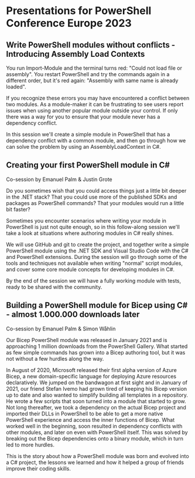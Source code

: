 # Presentations for PowerShell Conference Europe 2023

## Write PowerShell modules without conflicts - Introducing Assembly Load Contexts

You run Import-Module and the terminal turns red: "Could not load file or assembly". You restart PowerShell and try the commands again in a different order, but it's red again: "Assembly with same name is already loaded".

If you recognize these errors you may have encountered a conflict between two modules. As a module-maker it can be frustrating to see users report issues when using another popular module outside your control. If only there was a way for you to ensure that your module never has a dependency conflict.

In this session we'll create a simple module in PowerShell that has a dependency conflict with a common module, and then go through how we can solve the problem by using an AssemblyLoadContext in C#.

## 	Creating your first PowerShell module in C#

Co-session by Emanuel Palm & Justin Grote

Do you sometimes wish that you could access things just a little bit deeper in the .NET stack? That you could use more of the published SDKs and packages as PowerShell commands? That your modules would run a little bit faster?

Sometimes you encounter scenarios where writing your module in PowerShell is just not quite enough, so in this follow-along session we'll take a look at situations where authoring modules in C# really shines.

We will use GitHub and git to create the project, and together write a simple PowerShell module using the .NET SDK and Visual Studio Code with the C# and PowerShell extensions. During the session will go through some of the tools and techniques not available when writing "normal" script modules, and cover some core module concepts for developing modules in C#.

By the end of the session we will have a fully working module with tests, ready to be shared with the community.

## 	Building a PowerShell module for Bicep using C# - almost 1.000.000 downloads later

Co-session by Emanuel Palm & Simon Wåhlin

Our Bicep PowerShell module was released in January 2021 and is approaching 1 million downloads from the PowerShell Gallery. What started as few simple commands has grown into a Bicep authoring tool, but it was not without a few hurdles along the way.

In August of 2020, Microsoft released their first alpha version of Azure Bicep, a new domain-specific language for deploying Azure resources declaratively. We jumped on the bandwagon at first sight and in January of 2021, our friend Stefan Ivemo had grown tired of keeping his Bicep version up to date and also wanted to simplify building all templates in a repository. He wrote a few scripts that soon turned into a module that started to grow. Not long thereafter, we took a dependency on the actual Bicep project and imported their DLLs in PowerShell to be able to get a more native PowerShell experience and access the inner functions of Bicep. What worked well in the beginning, soon resulted in dependency conflicts with other modules, and later on even with PowerShell itself. This was solved by breaking out the Bicep dependencies onto a binary module, which in turn led to more hurdles.

This is the story about how a PowerShell module was born and evolved into a C# project, the lessons we learned and how it helped a group of friends improve their coding skills.
